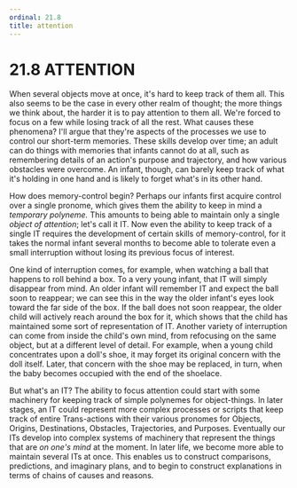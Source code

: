 ```yaml
---
ordinal: 21.8
title: attention
---
```


# 21.8 ATTENTION 

<p>When several objects move at once, it's hard to keep track of them all. This also seems to be the case in every other realm of thought; the more things we think about, the harder it is to pay attention to them all. We're forced to focus on a few while losing track of all the rest. What causes these phenomena? I'll argue that they're aspects of the processes we use to control our short-term memories. These skills develop over time; an adult can do things with memories that infants cannot do at all, such as remembering details of an action's purpose and trajectory, and how various obstacles were overcome. An infant, though, can barely keep track of what it's holding in one hand and is likely to forget what's in its other hand.</p>
<p>How does memory-control begin? Perhaps our infants first acquire control over a single pronome, which gives them the ability to keep in mind a <em>temporary polyneme.</em> This amounts to being able to maintain only a single <em>object of attention</em>; let's call it IT. Now even the ability to keep track of a single IT requires the development of certain skills of memory-control, for it takes the normal infant several months to become able to tolerate even a small interruption without losing its previous focus of interest.</p>
<p>One kind of interruption comes, for example, when watching a ball that happens to roll behind a box. To a very young infant, that IT will simply disappear from mind. An older infant will remember IT and expect the ball soon to reappear; we can see this in the way the older infant's eyes look toward the far side of the box. If the ball does not soon reappear, the older child will actively reach around the box for it, which shows that the child has maintained some sort of representation of IT. Another variety of interruption can come from inside the child's own mind, from refocusing on the same object, but at a different level of detail. For example, when a young child concentrates upon a doll's shoe, it may forget its original concern with the doll itself. Later, that concern with the shoe may be replaced, in turn, when the baby becomes occupied with the end of the shoelace.</p>
<p>But what's an IT? The ability to focus attention could start with some machinery for keeping track of simple polynemes for object-things. In later stages, an IT could represent more complex processes or scripts that keep track of entire Trans-actions with their various pronomes for Objects, Origins, Destinations, Obstacles, Trajectories, and Purposes. Eventually our ITs develop into complex systems of machinery that represent the things that are <em>on one's mind</em> at the moment. In later life, we become more able to maintain several ITs at once. This enables us to construct comparisons, predictions, and imaginary plans, and to begin to construct explanations in terms of chains of causes and reasons.</p>